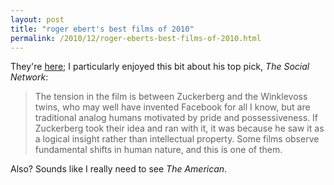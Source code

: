 ```yaml
---
layout: post
title: "roger ebert's best films of 2010"
permalink: /2010/12/roger-eberts-best-films-of-2010.html
---
```


<p>They&#39;re <a href="http://blogs.suntimes.com/ebert/2010/12/the_best_feature_films_of_2010.html">here</a>; I particularly enjoyed this bit about his top pick, <cite>The Social Network</cite>:</p>
<blockquote>
<p>The tension in the film is between Zuckerberg and the Winklevoss twins, who may well have invented Facebook for all I know, but are traditional analog humans motivated by pride and possessiveness. If Zuckerberg took their idea and ran with it, it was because he saw it as a logical insight rather than intellectual property. Some films observe fundamental shifts in human nature, and this is one of them.</p>
</blockquote>
<p>Also? Sounds like I really need to see <cite>The American</cite>.</p>


